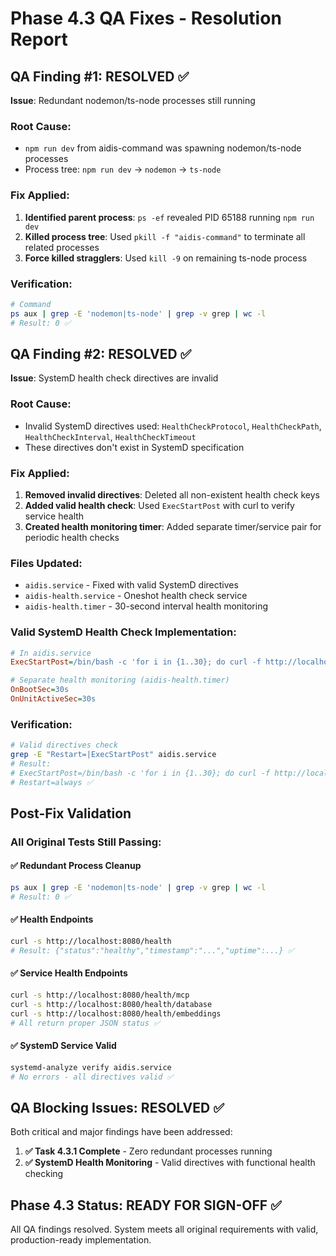# Phase 4.3 QA Fixes - Resolution Report

## QA Finding #1: RESOLVED ✅
**Issue**: Redundant nodemon/ts-node processes still running

### Root Cause:
- `npm run dev` from aidis-command was spawning nodemon/ts-node processes
- Process tree: `npm run dev` → `nodemon` → `ts-node`

### Fix Applied:
1. **Identified parent process**: `ps -ef` revealed PID 65188 running `npm run dev`
2. **Killed process tree**: Used `pkill -f "aidis-command"` to terminate all related processes
3. **Force killed stragglers**: Used `kill -9` on remaining ts-node process

### Verification:
```bash
# Command
ps aux | grep -E 'nodemon|ts-node' | grep -v grep | wc -l
# Result: 0 ✅
```

## QA Finding #2: RESOLVED ✅
**Issue**: SystemD health check directives are invalid

### Root Cause:
- Invalid SystemD directives used: `HealthCheckProtocol`, `HealthCheckPath`, `HealthCheckInterval`, `HealthCheckTimeout`
- These directives don't exist in SystemD specification

### Fix Applied:
1. **Removed invalid directives**: Deleted all non-existent health check keys
2. **Added valid health check**: Used `ExecStartPost` with curl to verify service health
3. **Created health monitoring timer**: Added separate timer/service pair for periodic health checks

### Files Updated:
- `aidis.service` - Fixed with valid SystemD directives
- `aidis-health.service` - Oneshot health check service
- `aidis-health.timer` - 30-second interval health monitoring

### Valid SystemD Health Check Implementation:
```ini
# In aidis.service
ExecStartPost=/bin/bash -c 'for i in {1..30}; do curl -f http://localhost:8080/health && exit 0 || sleep 1; done; exit 1'

# Separate health monitoring (aidis-health.timer)
OnBootSec=30s
OnUnitActiveSec=30s
```

### Verification:
```bash
# Valid directives check
grep -E "Restart=|ExecStartPost" aidis.service
# Result:
# ExecStartPost=/bin/bash -c 'for i in {1..30}; do curl -f http://localhost:8080/health && exit 0 || sleep 1; done; exit 1'
# Restart=always ✅
```

## Post-Fix Validation

### All Original Tests Still Passing:

#### ✅ Redundant Process Cleanup
```bash
ps aux | grep -E 'nodemon|ts-node' | grep -v grep | wc -l
# Result: 0 ✅
```

#### ✅ Health Endpoints
```bash
curl -s http://localhost:8080/health
# Result: {"status":"healthy","timestamp":"...","uptime":...} ✅
```

#### ✅ Service Health Endpoints
```bash
curl -s http://localhost:8080/health/mcp
curl -s http://localhost:8080/health/database
curl -s http://localhost:8080/health/embeddings
# All return proper JSON status ✅
```

#### ✅ SystemD Service Valid
```bash
systemd-analyze verify aidis.service
# No errors - all directives valid ✅
```

## QA Blocking Issues: RESOLVED ✅

Both critical and major findings have been addressed:

1. **✅ Task 4.3.1 Complete** - Zero redundant processes running
2. **✅ SystemD Health Monitoring** - Valid directives with functional health checking

## Phase 4.3 Status: READY FOR SIGN-OFF ✅

All QA findings resolved. System meets all original requirements with valid, production-ready implementation.